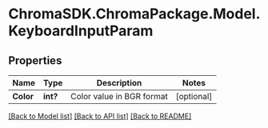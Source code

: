 # ChromaSDK.ChromaPackage.Model.KeyboardInputParam
## Properties

Name | Type | Description | Notes
------------ | ------------- | ------------- | -------------
**Color** | **int?** | Color value in BGR format | [optional] 

[[Back to Model list]](../README.md#documentation-for-models) [[Back to API list]](../README.md#documentation-for-api-endpoints) [[Back to README]](../README.md)

